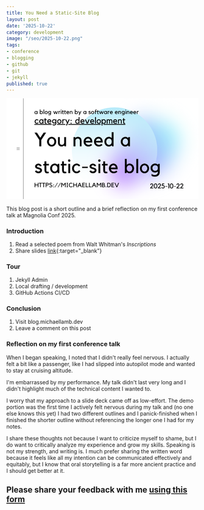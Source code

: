 ```yaml
---
title: You Need a Static-Site Blog
layout: post
date: '2025-10-22'
category: development
image: "/seo/2025-10-22.png"
tags:
- conference
- blogging
- github
- git
- jekyll
published: true
---
```


![seo](/seo/2025-10-22.png)

This blog post is a short outline and a brief reflection on my first conference talk at Magnolia Conf 2025.

### Introduction

1. Read a selected poem from Walt Whitman's *Inscriptions*
2. Share slides [link](/docs/magnoliaconf-slides.pdf){:target="_blank"} 

### Tour

1. Jekyll Admin
2. Local drafting / development
3. GitHub Actions CI/CD

### Conclusion

1. Visit blog.michaellamb.dev
2. Leave a comment on this post

### Reflection on my first conference talk

When I began speaking, I noted that I didn't really feel nervous. I actually felt a bit like a passenger, like I had slipped into autopilot mode and wanted to stay at cruising altitude.

I'm embarrassed by my performance. My talk didn't last very long and I didn't highlight much of the technical content I wanted to.

I worry that my approach to a slide deck came off as low-effort. The demo portion was the first time I actively felt nervous during my talk and (no one else knows this yet) I had two different outlines and I panick-finished when I finished the shorter outline without referencing the longer one I had for my notes. 

I share these thoughts not because I want to criticize myself to shame, but I do want to critically analyze my experience and grow my skills. Speaking is not my strength, and writing is. I much prefer sharing the written word because it feels like all my intention can be communicated effectively and equitably, but I know that oral storytelling is a far more ancient practice and I should get better at it.

## Please share your feedback with me [using this form][form]

[form]:https://forms.microsoft.com/r/39CuARaZ0u
